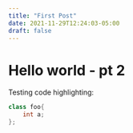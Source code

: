 ```yaml
---
title: "First Post"
date: 2021-11-29T12:24:03-05:00
draft: false
---
```


# Hello world - pt 2

Testing code highlighting:

```C++
class foo{
    int a;
};
```
